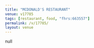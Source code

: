 ```yaml
---
title: "MCDONALD'S RESTAURANT"
venue: v17785
tags: [restaurant, food, "fhrs:663557"]
permalink: /v/17785/
layout: venue
---
```

null